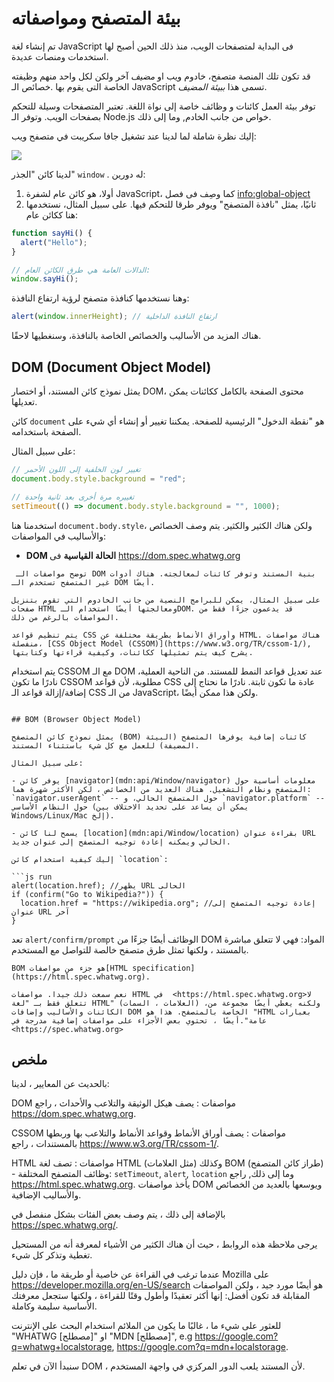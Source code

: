# بيئة المتصفح ومواصفاته

تم إنشاء لغة JavaScript فى البداية لمتصفحات الويب، منذ ذلك الحين أصبح لها استخدمات ومنصات عديدة.

قد تكون تلك المنصة متصفح، خادوم ويب او *مضيف* آخر ولكن لكل واحد منهم وظيفته الخاصة التى يقوم بها .خصائص الـ JavaScript تسمى هذا *ببيئة المضيف*.

توفر بيئة العمل كائنات و وظائف خاصة إلى نواة اللغة. تعتبر المتصفحات وسيلة للتحكم بصفحات الويب. وتوفر الـ Node.js خواص من جانب الخادم, وما إلى ذلك.

إليك نظرة شاملة لما لدينا عند تشغيل جافا سكريبت في متصفح ويب:

![](windowObjects.svg)

لدينا كائن "الجذر" `window` . له دورين:

1. أولا، هو كائن عام لشفرة JavaScript، كما وصِف فى فصل <info:global-object>
2. ثانيًا، يمثل "نافذة المتصفح" ويوفر طرقا للتحكم فيها.
على سبيل المثال، نستخدمها هنا ككائن عام:

```js run
function sayHi() {
  alert("Hello");
}

// الدالات العامة هي طرق الكائن العام:
window.sayHi();
```

وهنا نستخدمها كنافذة متصفح لرؤية ارتفاع النافذة:

```js run
alert(window.innerHeight); // ارتفاع النافذة الداخلية
```

هناك المزيد من الأساليب والخصائص الخاصة بالنافذة، وسنغطيها لاحقًا.

## DOM (Document Object Model)

يمثل نموذج كائن المستند، أو اختصار DOM، محتوى الصفحة بالكامل ككائنات يمكن تعديلها.

كائن `document` هو "نقطة الدخول" الرئيسية للصفحة. يمكننا تغيير أو إنشاء أي شيء على الصفحة باستخدامه.

على سبيل المثال:

```js run
// تغيير لون الخلفية إلى اللون الأحمر
document.body.style.background = "red";

// تغييره مرة أخرى بعد ثانية واحدة
setTimeout(() => document.body.style.background = "", 1000);
```

استخدمنا هنا `document.body.style`، ولكن هناك الكثير والكثير. يتم وصف الخصائص والأساليب في المواصفات:

- **DOM الحالة القياسية** فى <https://dom.spec.whatwg.org>

```smart header="DOM ليس فقط للمتصفحات"
 توضح مواصفات الـ DOM بنية المستند وتوفر كائنات لمعالجته. هناك أدوات غير المتصفح تستخدم الـ DOM أيضًا.

على سبيل المثال، يمكن للبرامج النصية من جانب الخادوم التي تقوم بتنزيل صفحات HTML ومعالجتها أيضًا استخدام الـDOM. قد يدعمون جزءًا فقط من المواصفات بالرغم من ذلك.
```

```smart header="CSSOM للتصنيف"
يتم تنظيم قواعد CSS وأوراق الأنماط بطريقة مختلفة عن HTML. هناك مواصفات منفصلة، [CSS Object Model (CSSOM)](https://www.w3.org/TR/cssom-1/), يشرح كيف يتم تمثيلها ككائنات، وكيفية قراءتها وكتابتها.
```

يتم استخدام CSSOM مع الـ DOM عند تعديل قواعد النمط للمستند. من الناحية العملية، نادرًا ما تكون CSSOM مطلوبة، لأن قواعد CSS عادة ما تكون ثابتة. نادرًا ما نحتاج إلى إضافة/إزالة قواعد الـ CSS من الـ JavaScript، ولكن هذا ممكن أيضًا.
```

## BOM (Browser Object Model)

يمثل نموذج كائن المتصفح (BOM) كائنات إضافية يوفرها المتصفح (البيئة المضيفة) للعمل مع كل شيء باستثناء المستند.

على سبيل المثال:

- يوفر كائن [navigator](mdn:api/Window/navigator) معلومات أساسية حول المتصفح ونظام التشغيل. هناك العديد من الخصائص ، لكن الأكثر شهرة هما: `navigator.userAgent` -- حول المتصفح الحالي، و `navigator.platform` -- حول النظام الأساسي (يمكن أن يساعد على تحديد الاختلاف بين Windows/Linux/Mac إلخ).

- يسمح لنا كائن [location](mdn:api/Window/location) بقراءة عنوان URL الحالي ويمكنه إعادة توجيه المتصفح إلى عنوان جديد.

إليك كيفية استخدام كائن `location`:

```js run
alert(location.href); //يظهر URL الحالى
if (confirm("Go to Wikipedia?")) {
  location.href = "https://wikipedia.org"; //إعادة توجيه المتصفح إلى عنوان URL آخر
}
```

تعد `alert/confirm/prompt` الوظائف أيضًا جزءًا من DOM المواد: فهي لا تتعلق مباشرة بالمستند ، ولكنها تمثل طرق متصفح خالصة للتواصل مع المستخدم.

```smart header="مواصفات"
BOM هو جزء من مواصفات[HTML specification](https://html.spec.whatwg.org).

نعم سمعت ذلك جيدا. مواصفات HTML في  <https://html.spec.whatwg.org>لا تتعلق فقط بـ "لغة HTML" (العلامات ، السمات) ،ولكنه يغطي أيضًا مجموعة من الكائنات والأساليب وإضافات DOM الخاصة بالمتصفح. هذا هو "HTML بعبارات عامة".أيضًا ، تحتوي بعض الأجزاء على مواصفات إضافية مدرجة في <https://spec.whatwg.org>
```

## ملخص

بالحديث عن المعايير ، لدينا:

DOM مواصفات
: يصف هيكل الوثيقة والتلاعب والأحداث ، راجع <https://dom.spec.whatwg.org>.

CSSOM مواصفات
: يصف أوراق الأنماط وقواعد الأنماط والتلاعب بها وربطها بالمستندات ، راجع <https://www.w3.org/TR/cssom-1/>.

HTML مواصفات
: تصف لغة HTML (مثل العلامات) وكذلك BOM (طراز كائن المتصفح) - وظائف المتصفح المختلفة:
`setTimeout`, `alert`, `location` وما إلى ذلك, راجع <https://html.spec.whatwg.org>. يأخذ مواصفات DOM ويوسعها بالعديد من الخصائص والأساليب الإضافية.

بالإضافة إلى ذلك ، يتم وصف بعض الفئات بشكل منفصل في
<https://spec.whatwg.org/>.

يرجى ملاحظة هذه الروابط ، حيث أن هناك الكثير من الأشياء لمعرفة أنه من المستحيل تغطية وتذكر كل شيء.

عندما ترغب في القراءة عن خاصية أو طريقة ما ، فإن دليل Mozilla على
<https://developer.mozilla.org/en-US/search> هو أيضًا مورد جيد ، ولكن المواصفات المقابلة قد تكون أفضل: إنها أكثر تعقيدًا وأطول وقتًا للقراءة ، ولكنها ستجعل معرفتك الأساسية سليمة وكاملة.

للعثور على شيء ما ، غالبًا ما يكون من الملائم استخدام البحث على الإنترنت
"WHATWG [مصطلح]" او "MDN [مصطلح]", e.g <https://google.com?q=whatwg+localstorage>, <https://google.com?q=mdn+localstorage>.

سنبدأ الآن في تعلم DOM ، لأن المستند يلعب الدور المركزي في واجهة المستخدم.
